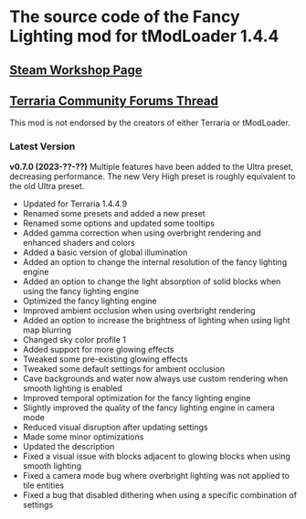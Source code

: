 ﻿# The source code of the Fancy Lighting mod for tModLoader 1.4.4

## [Steam Workshop Page](https://steamcommunity.com/sharedfiles/filedetails/?id=2822950837)
## [Terraria Community Forums Thread](https://forums.terraria.org/index.php?threads/fancy-lighting-mod.113067/)

This mod is not endorsed by the creators of either Terraria or tModLoader.

### Latest Version

**v0.7.0 (2023-??-??)**
Multiple features have been added to the Ultra preset, decreasing performance. The new Very High preset is roughly equivalent to the old Ultra preset.
- Updated for Terraria 1.4.4.9
- Renamed some presets and added a new preset
- Renamed some options and updated some tooltips
- Added gamma correction when using overbright rendering and enhanced shaders and colors
- Added a basic version of global illumination
- Added an option to change the internal resolution of the fancy lighting engine
- Added an option to change the light absorption of solid blocks when using the fancy lighting engine
- Optimized the fancy lighting engine
- Improved ambient occlusion when using overbright rendering
- Added an option to increase the brightness of lighting when using light map blurring
- Changed sky color profile 1
- Added support for more glowing effects
- Tweaked some pre-existing glowing effects
- Tweaked some default settings for ambient occlusion
- Cave backgrounds and water now always use custom rendering when smooth lighting is enabled
- Improved temporal optimization for the fancy lighting engine
- Slightly improved the quality of the fancy lighting engine in camera mode
- Reduced visual disruption after updating settings
- Made some minor optimizations
- Updated the description
- Fixed a visual issue with blocks adjacent to glowing blocks when using smooth lighting
- Fixed a camera mode bug where overbright lighting was not applied to tile entities
- Fixed a bug that disabled dithering when using a specific combination of settings

